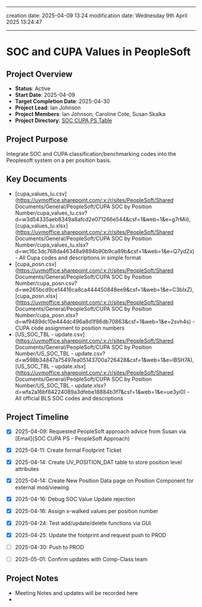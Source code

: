 
---
creation date: 2025-04-09 13:24
modification date: Wednesday 9th April 2025 13:24:47

---
# SOC and CUPA Values in PeopleSoft
## Project Overview
- **Status**: Active
- **Start Date**: 2025-04-09
- **Target Completion Date**: 2025-04-30
- **Project Lead**: Ian Johnson
- **Project Members**: Ian Johnson, Caroline Cote, Susan Skalka
- **Project Directory**:  [SOC CUPA PS Table](file:////C:/Users/ijohnson/OneDrive%20-%20University%20of%20Vermont/Documents/projects/soc_cupa_ps_table) 
## Project Purpose
Integrate SOC and CUPA classification/benchmarking codes into the Peoplesoft system on a per position basis.
## Key Documents
- [cupa_values_lu.csv](https://uvmoffice.sharepoint.com/:x:/r/sites/PeopleSoft/Shared Documents/General/PeopleSoft/CUPA SOC by Position Number/cupa_values_lu.csv?d=w3d54335aeb8349a8afcd2e071266e544&csf=1&web=1&e=g7rMii), [cupa_values_lu.xlsx](https://uvmoffice.sharepoint.com/:x:/r/sites/PeopleSoft/Shared Documents/General/PeopleSoft/CUPA SOC by Position Number/cupa_values_lu.xlsx?d=wc16c3dc768da46348a9894b90b9ca89b&csf=1&web=1&e=Q7ydZx)  - All Cupa codes and descriptions in simple format
- [cupa_posn.csv](https://uvmoffice.sharepoint.com/:x:/r/sites/PeopleSoft/Shared Documents/General/PeopleSoft/CUPA SOC by Position Number/cupa_posn.csv?d=we265bcd9ce14416ca8ca444450848ee9&csf=1&web=1&e=C3bIxZ), [cupa_posn.xlsx](https://uvmoffice.sharepoint.com/:x:/r/sites/PeopleSoft/Shared Documents/General/PeopleSoft/CUPA SOC by Position Number/cupa_posn.xlsx?d=wf9489dc10e444dc496a8d1f86db70863&csf=1&web=1&e=2svh4s) - CUPA code assignment to position numbers
- [US_SOC_TBL - update.csv](https://uvmoffice.sharepoint.com/:x:/r/sites/PeopleSoft/Shared Documents/General/PeopleSoft/CUPA SOC by Position Number/US_SOC_TBL - update.csv?d=w598b34847a75497ea05143700a726428&csf=1&web=1&e=lBSH7A), [US_SOC_TBL - update.xlsx](https://uvmoffice.sharepoint.com/:x:/r/sites/PeopleSoft/Shared Documents/General/PeopleSoft/CUPA SOC by Position Number/US_SOC_TBL - update.xlsx?d=wfa2a16bf84224089a3dfebe18884b3f7&csf=1&web=1&e=ue3yi0) - All official BLS SOC codes and descriptions

## Project Timeline

- [x] 2025-04-09: Requested PeopleSoft approach advice from Susan via [Email](SOC CUPA PS - PeopleSoft Approach)
- [x] 2025-04-11: Create formal Footprint Ticket
- [x] 2025-04-14: Create UV_POSITION_DAT table to store position level attributes
- [x] 2025-04-14: Create New Position Data page on Position Component for external mod/viewing
- [x] 2025-04-16: Debug SOC Value Update rejection
- [x] 2025-04-16: Assign x-walked values per position number
- [x] 2025-04-24: Test add/update/delete functions via GUI
- [x] 2025-04-25: Update the footprint and request push to PROD
- [ ] 2025-04-30: Push to PROD
- [ ] 2025-05-01: Confirm updates with Comp-Class team


## Project Notes
- Meeting Notes and updates will be recorded here
- 